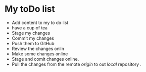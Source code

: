 # My toDo list 

- Add content to my to do list 
- have a cup of tea 
- Stage my changes 
- Commit my changes 
- Push them to GitHub 
- Review the changes onlin 
- Make some changes online 
- Stage and comit changes online. 
- Pull the changes from the remote _origin_ to out _local_ repository . 
